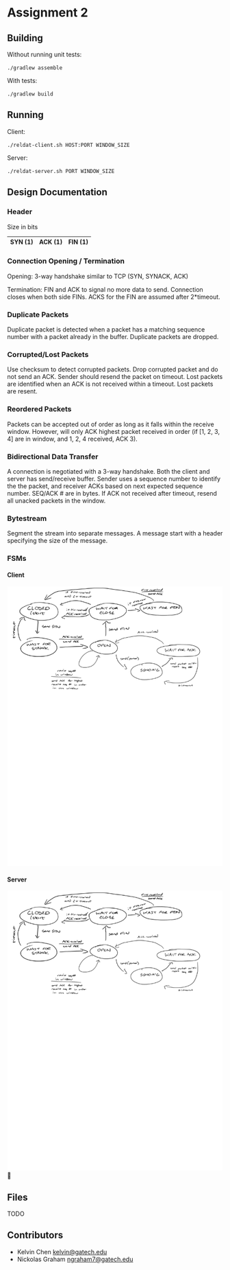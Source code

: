 # Assignment 2

## Building
Without running unit tests:

    ./gradlew assemble
    
With tests:

    ./gradlew build
    
## Running

Client:

    ./reldat-client.sh HOST:PORT WINDOW_SIZE

Server:

    ./reldat-server.sh PORT WINDOW_SIZE
    

## Design Documentation

### Header
Size in bits

SYN (1) | ACK (1) | FIN (1)
------- | ------- | -------

### Connection Opening / Termination
Opening: 3-way handshake similar to TCP (SYN, SYNACK, ACK)

Termination: FIN and ACK to signal no more data to send.
Connection closes when both side FINs. ACKS for the FIN
are assumed after 2*timeout.

### Duplicate Packets
Duplicate packet is detected when a packet has a matching
sequence number with a packet already in the buffer.
Duplicate packets are dropped.

### Corrupted/Lost Packets
Use checksum to detect corrupted packets. Drop corrupted
packet and do not send an ACK. Sender should resend the
packet on timeout. Lost packets are identified when an ACK
is not received within a timeout. Lost packets are resent.

### Reordered Packets
Packets can be accepted out of order as long as it falls
within the receive window. However, will only ACK highest
packet received in order (if [1, 2, 3, 4] are in window,
and 1, 2, 4 received, ACK 3).

### Bidirectional Data Transfer
A connection is negotiated with a 3-way handshake.
Both the client and server has send/receive buffer.
Sender uses a sequence number to identify the the packet,
and receiver ACKs based on next expected sequence number.
SEQ/ACK # are in bytes. If ACK not received after timeout,
resend all unacked packets in the window.

### Bytestream
Segment the stream into separate messages. A message
start with a header specifying the size of the message.

### FSMs

#### Client
![Client FSM](img/client-fsm.png)

#### Server
![Server FSM](img/client-fsm.png)

    
## Files
TODO

## Contributors
- Kelvin Chen <kelvin@gatech.edu>
- Nickolas Graham <ngraham7@gatech.edu>
